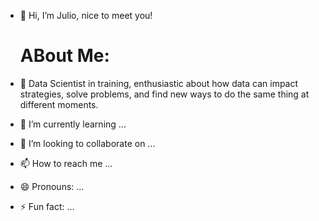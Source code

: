 - 👋 Hi, I’m Julio, nice to meet you!

  # ABout Me:
- 👀 Data Scientist in training, enthusiastic about how data can impact strategies, solve problems, and find new ways to do the same thing at different moments.
- 🌱 I’m currently learning ...
- 💞️ I’m looking to collaborate on ...
- 📫 How to reach me ...
- 😄 Pronouns: ...
- ⚡ Fun fact: ...

<!---
julioprado/julioprado is a ✨ special ✨ repository because its `README.md` (this file) appears on your GitHub profile.
You can click the Preview link to take a look at your changes.
--->
